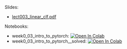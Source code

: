 Slides:

* [lect003_linear_clf.pdf](https://github.com/girafe-ai/ml-course/blob/23f_ptml/week0_03_linear_classification/lect003_linear_clf.pdf)

Notebooks:

* week0_03_intro_to_pytorch: [![Open In Colab](https://colab.research.google.com/assets/colab-badge.svg)](https://colab.research.google.com/github/girafe-ai/ml-course/blob/23f_ptml/week0_03_linear_classification/week0_03_intro_to_pytorch.ipynb)
* week0_03_intro_to_pytorch__solved: [![Open In Colab](https://colab.research.google.com/assets/colab-badge.svg)](https://colab.research.google.com/github/girafe-ai/ml-course/blob/23f_ptml/week0_03_linear_classification/week0_03_intro_to_pytorch__solved.ipynb)

